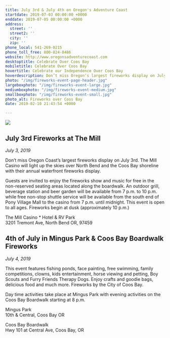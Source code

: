 ```yaml
---
title: July 3rd & July 4th on Oregon's Adventure Coast
startdate: 2019-07-03 00:00:00 +0000
enddate: 2019-07-05 00:00:00 +0000
address:
  street: ''
  street2: ''
  city: ''
  zip: ''
phone_local: 541-269-0215
phone_toll_free: 800-824-8486
website: http://www.oregonsadventurecoast.com
desktoptitle: Celebrate Over Coos Bay
mobiletitle: Celebrate Over Coos Bay
hovertitle: Celebrate our Independence Over Coos Bay
hoverdescription: Don’t miss Oregon’s largest fireworks display on July 3rd!
photo: "/img/fireworks-event-page-header.jpg"
largeboxphoto: "/img/fireworks-event-large.jpg"
mediumboxphoto: "/img/fireworks-event-medium.jpg"
smallboxphoto: "/img/fireworks-event-small.jpg"
photo_alt: Fireworks over Coos Bay
date: 2019-02-10 21:43:54 +0000

---
```

![](/img/fireworks-event-blog-695x322.jpg)

## July 3rd Fireworks at The Mill

_July 3, 2019_

Don’t miss Oregon Coast’s largest fireworks display on July 3rd. The Mill Casino will light up the skies over North Bend and the Coos Bay shoreline with their annual waterfront fireworks display.

Guests are invited to enjoy the fireworks show and music for free in the non-reserved seating areas located along the boardwalk. An outdoor grill, beverage station and beer garden will be available from 7 p.m. to 10 p.m. while free non-stop shuttle service will be available from the south end of Pony Village Mall to the casino from 7 p.m. until midnight. This event is open to all ages. Fireworks begin at dusk (approximately 10 p.m.)

The Mill Casino * Hotel & RV Park  
3201 Tremont Ave, North Bend OR, 97459

## 4th of July in Mingus Park & Coos Bay Boardwalk Fireworks

_July 4, 2019_

This event features fishing ponds, face painting, free swimming, family competitions, clowns, kids entertainment, horse viewing and petting, Boy Scouts and Furry Friends Therapy Dogs. Enjoy crafts and goodie bags, delicious food and much more. Fireworks by the City of Coos Bay.

Day time activities take place at Mingus Park with evening activities on the Coos Bay Boardwalk starting at 8 p.m.

Mingus Park  
10th & Central, Coos Bay OR

Coos Bay Boardwalk  
Hwy 101 at Central Ave, Coos Bay, OR